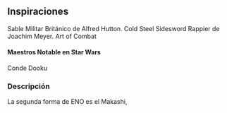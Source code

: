 ## Inspiraciones
Sable Militar Británico de Alfred Hutton. Cold Steel
Sidesword Rappier de Joachim Meyer. Art of Combat

#### Maestros Notable en Star Wars
Conde Dooku

### Descripción
La segunda forma de ENO es el Makashi,